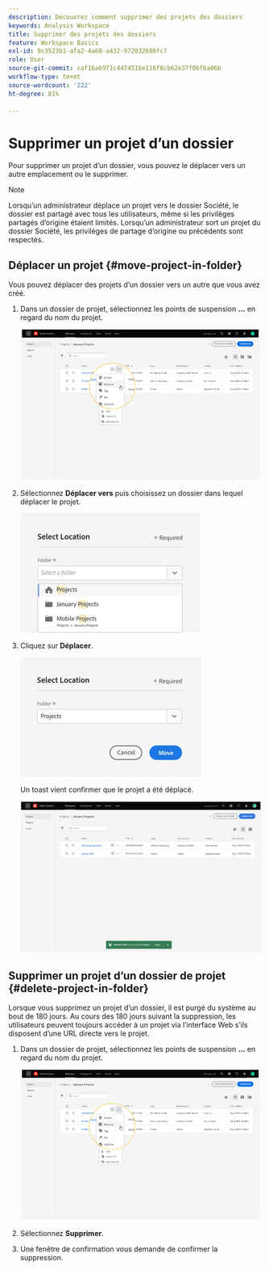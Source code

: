 ```yaml
---
description: Découvrez comment supprimer des projets des dossiers
keywords: Analysis Workspace
title: Supprimer des projets des dossiers
feature: Workspace Basics
exl-id: 9c3523b1-afa2-4a68-a432-972032680fc7
role: User
source-git-commit: caf16a6971c4474516e116f8cb62e37f0bf6a06b
workflow-type: tm+mt
source-wordcount: '222'
ht-degree: 81%

---
```


# Supprimer un projet d’un dossier

Pour supprimer un projet d’un dossier, vous pouvez le déplacer vers un autre emplacement ou le supprimer.

>[!NOTE]
>
>Lorsqu’un administrateur déplace un projet vers le dossier Société, le dossier est partagé avec tous les utilisateurs, même si les privilèges partagés d’origine étaient limités. Lorsqu’un administrateur sort un projet du dossier Société, les privilèges de partage d’origine ou précédents sont respectés.

## Déplacer un projet {#move-project-in-folder}

Vous pouvez déplacer des projets d’un dossier vers un autre que vous avez créé.

1. Dans un dossier de projet, sélectionnez les points de suspension **...** en regard du nom du projet.

   ![Options des points de suspension.](/help/analysis-workspace/build-workspace-project/assets/move1.png)

1. Sélectionnez **Déplacer vers** puis choisissez un dossier dans lequel déplacer le projet.

   ![Fenêtre Sélectionner un emplacement.](/help/analysis-workspace/build-workspace-project/assets/move-select-location.png)

1. Cliquez sur **Déplacer**.

   ![Cliquez sur Déplacer.](/help/analysis-workspace/build-workspace-project/assets/move-click-move.png)

   Un toast vient confirmer que le projet a été déplacé.

   ![Toast de confirmation du déplacement. ](/help/analysis-workspace/build-workspace-project/assets/move-project-moved.png)

## Supprimer un projet d’un dossier de projet {#delete-project-in-folder}

Lorsque vous supprimez un projet d’un dossier, il est purgé du système au bout de 180 jours. Au cours des 180 jours suivant la suppression, les utilisateurs peuvent toujours accéder à un projet via l’interface Web s’ils disposent d’une URL directe vers le projet.

1. Dans un dossier de projet, sélectionnez les points de suspension **...** en regard du nom du projet.

   ![Options des points de suspension.](/help/analysis-workspace/build-workspace-project/assets/move1.png)

1. Sélectionnez **Supprimer**.

1. Une fenêtre de confirmation vous demande de confirmer la suppression.
